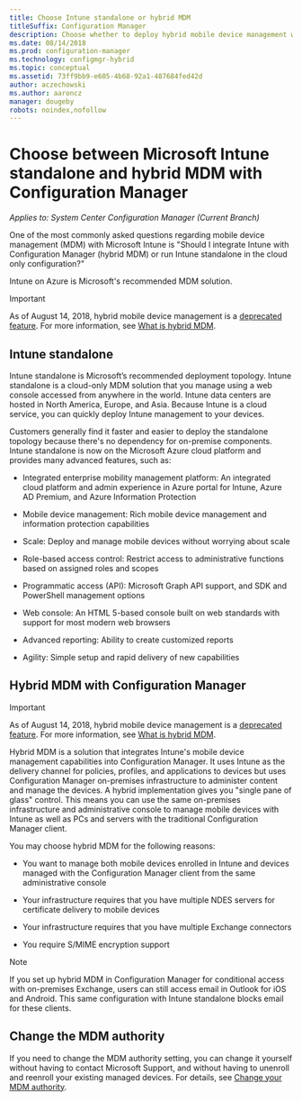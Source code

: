 ```yaml
---
title: Choose Intune standalone or hybrid MDM
titleSuffix: Configuration Manager
description: Choose whether to deploy hybrid mobile device management with Intune and Configuration Manager or run Intune standalone.
ms.date: 08/14/2018
ms.prod: configuration-manager
ms.technology: configmgr-hybrid
ms.topic: conceptual
ms.assetid: 73ff9bb9-e605-4b68-92a1-487684fed42d
author: aczechowski
ms.author: aaroncz
manager: dougeby
robots: noindex,nofollow
---
```


# Choose between Microsoft Intune standalone and hybrid MDM with Configuration Manager

*Applies to: System Center Configuration Manager (Current Branch)*

One of the most commonly asked questions regarding mobile device management (MDM) with Microsoft Intune is "Should I integrate Intune with Configuration Manager (hybrid MDM) or run Intune standalone in the cloud only configuration?" 

Intune on Azure is Microsoft's recommended MDM solution.     


> [!Important]  
> As of August 14, 2018, hybrid mobile device management is a [deprecated feature](/sccm/core/plan-design/changes/deprecated/removed-and-deprecated-cmfeatures). For more information, see [What is hybrid MDM](/sccm/mdm/understand/hybrid-mobile-device-management).<!--Intune feature 2683117-->  


 
## Intune standalone

Intune standalone is Microsoft’s recommended deployment topology. Intune standalone is a cloud-only MDM solution that you manage using a web console accessed from anywhere in the world. Intune data centers are hosted in North America, Europe, and Asia. Because Intune is a cloud service, you can quickly deploy Intune management to your devices.

Customers generally find it faster and easier to deploy the standalone topology because there's no dependency for on-premise components. Intune standalone is now on the Microsoft Azure cloud platform and provides many advanced features, such as:  

- Integrated enterprise mobility management platform: An integrated cloud platform and admin experience in Azure portal for Intune, Azure AD Premium, and Azure Information Protection  

- Mobile device management: Rich mobile device management and information protection capabilities  

- Scale: Deploy and manage mobile devices without worrying about scale  

- Role-based access control: Restrict access to administrative functions based on assigned roles and scopes  

- Programmatic access (API): Microsoft Graph API support, and SDK and PowerShell management options  

- Web console: An HTML 5-based console built on web standards with support for most modern web browsers  

- Advanced reporting: Ability to create customized reports  

- Agility: Simple setup and rapid delivery of new capabilities  



## Hybrid MDM with Configuration Manager

> [!Important]  
> As of August 14, 2018, hybrid mobile device management is a [deprecated feature](/sccm/core/plan-design/changes/deprecated/removed-and-deprecated-cmfeatures). For more information, see [What is hybrid MDM](/sccm/mdm/understand/hybrid-mobile-device-management).  

Hybrid MDM is a solution that integrates Intune's mobile device management capabilities into Configuration Manager. It uses Intune as the delivery channel for policies, profiles, and applications to devices but uses Configuration Manager on-premises infrastructure to administer content and manage the devices. A hybrid implementation gives you "single pane of glass" control. This means you can use the same on-premises infrastructure and administrative console to manage mobile devices with Intune as well as PCs and servers with the traditional Configuration Manager client. 

You may choose hybrid MDM for the following reasons:  

- You want to manage both mobile devices enrolled in Intune and devices managed with the Configuration Manager client from the same administrative console  

- Your infrastructure requires that you have multiple NDES servers for certificate delivery to mobile devices  

- Your infrastructure requires that you have multiple Exchange connectors  

- You require S/MIME encryption support

> [!Note]  
> If you set up hybrid MDM in Configuration Manager for conditional access with on-premises Exchange, users can still access email in Outlook for iOS and Android. This same configuration with Intune standalone blocks email for these clients.<!--Intune bug 2285890-->  



## Change the MDM authority

If you need to change the MDM authority setting, you can change it yourself without having to contact Microsoft Support, and without having to unenroll and reenroll your existing managed devices. For details, see [Change your MDM authority](/sccm/mdm/deploy-use/change-mdm-authority).


